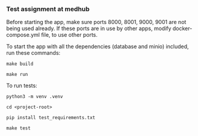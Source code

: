 ### Test assignment at medhub

Before starting the app, make sure ports 8000, 8001, 9000, 9001 are not being used already.
If these ports are in use by other apps, modify docker-compose.yml file, to use other ports.

To start the app with all the dependencies (database and minio) included, run these commands:

`make build`

`make run`

To run tests: 

`python3 -m venv .venv`

`cd <project-root>`

`pip install test_requirements.txt`

`make test`
